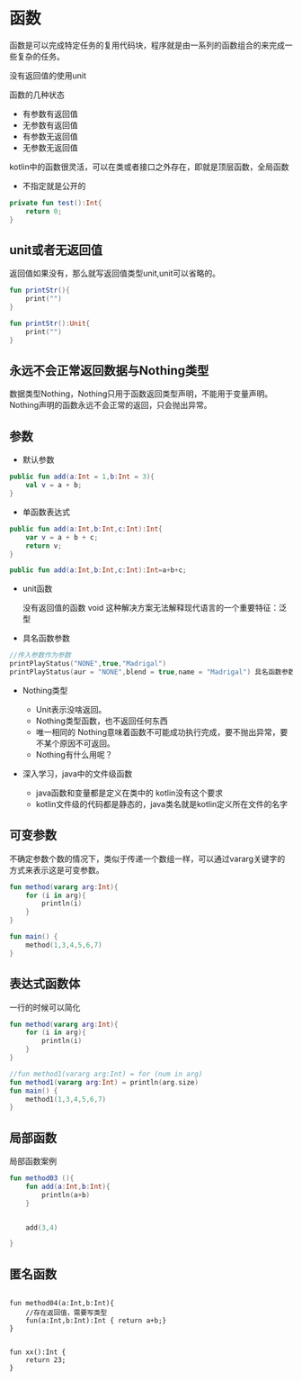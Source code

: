 # 函数

函数是可以完成特定任务的复用代码块，程序就是由一系列的函数组合的来完成一些复杂的任务。

没有返回值的使用unit

函数的几种状态

- 有参数有返回值
- 无参数有返回值
- 有参数无返回值
- 无参数无返回值

kotlin中的函数很灵活，可以在类或者接口之外存在，即就是顶层函数，全局函数

- 不指定就是公开的

```kotlin
private fun test():Int{
    return 0;
}
```

## unit或者无返回值

返回值如果没有，那么就写返回值类型unit,unit可以省略的。

```kotlin
fun printStr(){
    print("")
}

fun printStr():Unit{
    print("")
}

```

## 永远不会正常返回数据与Nothing类型

数据类型Nothing，Nothing只用于函数返回类型声明，不能用于变量声明。Nothing声明的函数永远不会正常的返回，只会抛出异常。


## 参数

- 默认参数

```kotlin
public fun add(a:Int = 1,b:Int = 3){
    val v = a + b;
}
```

- 单函数表达式
```kotlin
public fun add(a:Int,b:Int,c:Int):Int{
    var v = a + b + c;
    return v;
}

public fun add(a:Int,b:Int,c:Int):Int=a+b+c;

```

- unit函数

     没有返回值的函数 void 这种解决方案无法解释现代语言的一个重要特征：泛型

- 具名函数参数
```kotlin
//传入参数作为参数
printPlayStatus("NONE",true,"Madrigal")
printPlayStatus(aur = "NONE",blend = true,name = "Madrigal") 具名函数参数，可以不关心函数参数的顺序
```

- Nothing类型 
  - Unit表示没啥返回。
  - Nothing类型函数，也不返回任何东西
  - 唯一相同的  Nothing意味着函数不可能成功执行完成，要不抛出异常，要不某个原因不可返回。
  - Nothing有什么用呢？

- 深入学习，java中的文件级函数

    - java函数和变量都是定义在类中的  kotlin没有这个要求 
    - kotlin文件级的代码都是静态的，java类名就是kotlin定义所在文件的名字


## 可变参数

不确定参数个数的情况下，类似于传递一个数组一样，可以通过vararg关键字的方式来表示这是可变参数。

```kotlin
fun method(vararg arg:Int){
    for (i in arg){
        println(i)
    }
}

fun main() {
    method(1,3,4,5,6,7)
}
```

## 表达式函数体


一行的时候可以简化

```kotlin
fun method(vararg arg:Int){
    for (i in arg){
        println(i)
    }
}

//fun method1(vararg arg:Int) = for (num in arg)
fun method1(vararg arg:Int) = println(arg.size)
fun main() {
    method1(1,3,4,5,6,7)
}
```

## 局部函数

局部函数案例

```kotlin
fun method03 (){
    fun add(a:Int,b:Int){
        println(a+b)
    }


    add(3,4)

}
```

## 匿名函数

```kiotlin

fun method04(a:Int,b:Int){
    //存在返回值，需要写类型
    fun(a:Int,b:Int):Int { return a+b;}
}


fun xx():Int {
    return 23;
}
```